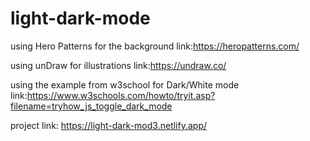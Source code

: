 # light-dark-mode

using Hero Patterns for the background
link:https://heropatterns.com/

using unDraw for illustrations
link:https://undraw.co/

using the example from w3school for Dark/White mode
link:https://www.w3schools.com/howto/tryit.asp?filename=tryhow_js_toggle_dark_mode

project link: https://light-dark-mod3.netlify.app/
